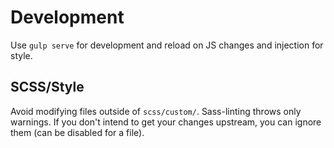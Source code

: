 # Development

Use `gulp serve` for development and reload on JS changes and injection for style.

## SCSS/Style

Avoid modifying files outside of `scss/custom/`. Sass-linting throws only warnings. If you don't intend to get your changes upstream, you can ignore them \(can be disabled for a file\).

